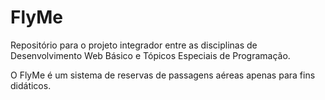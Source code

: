 # FlyMe
Repositório para o projeto integrador entre as disciplinas de Desenvolvimento Web Básico e Tópicos Especiais de Programação.

O FlyMe é um sistema de reservas de passagens aéreas apenas para fins didáticos.

